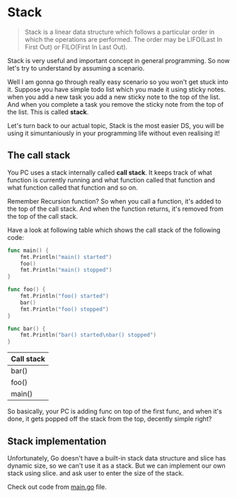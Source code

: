 # Stack
> Stack is a linear data structure which follows a particular order in which the operations are performed. The order may be LIFO(Last In First Out) or FILO(First In Last Out).

Stack is very useful and important concept in general programming. So now let's try to understand by assuming a scenario.

Well I am gonna go through really easy scenario so you won't get stuck into it.
Suppose you have simple todo list which you made it using sticky notes. when you add a new task you add a new sticky note to the top of the list. And when you complete a task you remove the sticky note from the top of the list. This is called **stack**.

Let's turn back to our actual topic, Stack is the most easier DS, you will be using it simuntaniously in your programming life without even realising it!


## The call stack

You PC uses a stack internally called **call stack**. It keeps track of what function is currently running and what function called that function and what function called that function and so on.

Remember Recursion function? So when you call a function, it's added to the top of the call stack. And when the function returns, it's removed from the top of the call stack.

Have a look at following table which shows the call stack of the following code:

```go
func main() {
    fmt.Println("main() started")
    foo()
    fmt.Println("main() stopped")
}

func foo() {
    fmt.Println("foo() started")
    bar()
    fmt.Println("foo() stopped")
}

func bar() {
    fmt.Println("bar() started\nbar() stopped")
}
```

| Call stack |
| --- |
| bar() |
| foo() |
| main() |

So basically, your PC is adding func on top of the first func, and when it's done, it gets popped off the stack from the top, decently simple right?

## Stack implementation

Unfortunately, Go doesn't have a built-in stack data structure and slice has dynamic size, so we can't use it as a stack. But we can implement our own stack using slice. and ask user to enter the size of the stack. 

Check out code from [main.go](main.go) file.